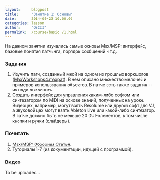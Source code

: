 ```yaml
---
layout:     blogpost
title:      "Занятие 1: Основы"
date:       2014-09-25 10:00:00
categories: lesson
author:     "OSCII"
permalink:  /course/basic /1.html
---
```


На данном занятии изучались самые основы Max/MSP: интерфейс, базовые понятия патчинга, порядок сообщений и т.д.

### Задания

1. Изучить патч, созданный мной на одном из прошлых воркшопов ([MaxWorkshops4.maxpat](/f/course/MaxWorkshops4.maxpat)). В нем описано множество мелочей и примеров использования объектов. В патче есть также задания -- их надо выполнить.
2. Создать интерфейс для управления каким-либо софтом или синтезатором по MIDI на основе знаний, полученных на уроке. Видеоцех, например, могут взять Resolume или другой софт для VJ, а звуковой цех могут взять Ableton Live или какой-либо синтезатор. В патче должно быть не меньше 20 GUI-элементов, в том числе кнопки и ручки (слайдеры).

### Почитать

1. [Max/MSP: Обзорная Статья](http://127.0.0.1:4000/getting-into-maxmsp.html).
2. Туториалы 1-7 (из документации, идущей с программой).

### Видео

To be uploaded...
